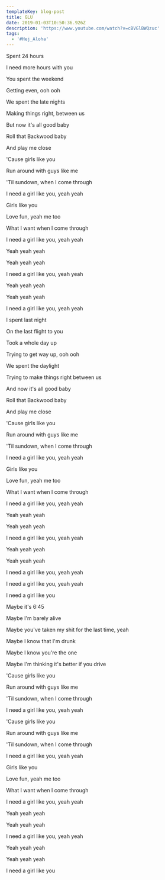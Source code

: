 ```yaml
---
templateKey: blog-post
title: GLU
date: 2019-01-03T10:50:36.926Z
description: 'https://www.youtube.com/watch?v=cBVGlBWQzuc'
tags:
  - '#Hej_Aloha'
---
```

Spent 24 hours

I need more hours with you

You spent the weekend

Getting even, ooh ooh

We spent the late nights

Making things right, between us

But now it's all good baby

Roll that Backwood baby

And play me close



'Cause girls like you

Run around with guys like me

'Til sundown, when I come through

I need a girl like you, yeah yeah



Girls like you

Love fun, yeah me too

What I want when I come through

I need a girl like you, yeah yeah



Yeah yeah yeah

Yeah yeah yeah

I need a girl like you, yeah yeah



Yeah yeah yeah

Yeah yeah yeah

I need a girl like you, yeah yeah



I spent last night

On the last flight to you

Took a whole day up

Trying to get way up, ooh ooh

We spent the daylight

Trying to make things right between us

And now it's all good baby

Roll that Backwood baby

And play me close



'Cause girls like you

Run around with guys like me

'Til sundown, when I come through

I need a girl like you, yeah yeah



Girls like you

Love fun, yeah me too

What I want when I come through

I need a girl like you, yeah yeah



Yeah yeah yeah

Yeah yeah yeah

I need a girl like you, yeah yeah



Yeah yeah yeah

Yeah yeah yeah

I need a girl like you, yeah yeah



I need a girl like you, yeah yeah



I need a girl like you



Maybe it's 6:45

Maybe I'm barely alive

Maybe you've taken my shit for the last time, yeah

Maybe I know that I'm drunk

Maybe I know you're the one

Maybe I'm thinking it's better if you drive



'Cause girls like you

Run around with guys like me

'Til sundown, when I come through

I need a girl like you, yeah yeah



'Cause girls like you

Run around with guys like me

'Til sundown, when I come through

I need a girl like you, yeah yeah



Girls like you

Love fun, yeah me too

What I want when I come through

I need a girl like you, yeah yeah



Yeah yeah yeah

Yeah yeah yeah

I need a girl like you, yeah yeah



Yeah yeah yeah

Yeah yeah yeah

I need a girl like you
